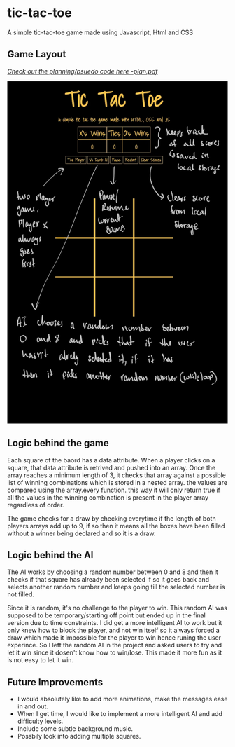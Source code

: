 # tic-tac-toe
A simple tic-tac-toe game made using Javascript, Html and CSS

## Game Layout
<em>[Check out the planning/psuedo code here -plan.pdf](./images)</em>

![Outline](./images/gameLayout.png)


## Logic behind the game
Each square of the baord has a data attribute. When a player clicks on a square, that data attribute is retrived and pushed into an array. Once the array reaches a minimum length of 3, it checks that array against a possible list of winning combinations which is stored in a nested array. the values are compared using the array.every function. this way it will only return true if all the values in the winning combination is present in the player array regardless of order.

The game checks for a draw by checking everytime if the length of both players arrays add up to 9, if so then it means all the boxes have been filled without a winner being declared and so it is a draw.

## Logic behind the AI
The AI works by choosing a random number between 0 and 8 and then it checks if that square has already been selected if so it goes back and selects another random number and keeps going till the selected number is not filled.

Since it is random, it's no challenge to the player to win. This random AI was supposed to be temporary/starting off point but ended up in the final version due to time constraints. I did get a more intelligent AI to work but it only knew how to block the player, and not win itself so it always forced a draw which made it impossible for the player to win hence runing the user experince. So I left the random AI in the project and asked users to try and let it win since it dosen't know how to win/lose. This made it more fun as it is not easy to let it win.

## Future Improvements
- I would absolutely like to add more animations, make the messages ease in and out.
- When I get time, I would like to implement a more intelligent AI and add difficulty levels. 
- Include some subtle background music.
- Possbily look into adding multiple squares.

